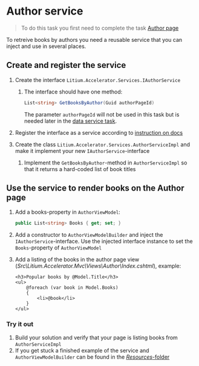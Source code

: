 # Author service

> To do this task you first need to complete the task [Author page](../Author%20page)

To retreive books by authors you need a reusable service that you can inject and use in several places.

## Create and register the service

1. Create the interface `Litium.Accelerator.Services.IAuthorService`
    1. The interface should have one method:

        ```C#
        List<string> GetBooksByAuthor(Guid authorPageId)
        ```

        The parameter `authorPageId` will not be used in this task but is needed later in the [data service task](../Data%20service).

1. Register the interface as a service according to [instruction on docs](https://docs.litium.com/documentation/architecture/dependency-injection/service-registration)

1. Create the class `Litium.Accelerator.Services.AuthorServiceImpl` and make it implement your new `IAuthorService`-interface
    1. Implement the `GetBooksByAuthor`-method in `AuthorServiceImpl` so that it returns a hard-coded list of book titles

## Use the service to render books on the Author page

1. Add a books-property in `AuthorViewModel`:

    ```C#
    public List<string> Books { get; set; }
    ```

1. Add a constructor to `AuthorViewModelBuilder` and inject the `IAuthorService`-interface. Use the injected interface instance to set the `Books`-property of `AuthorViewModel`

1. Add a listing of the books in the author page view (_Src\Litium.Accelerator.Mvc\Views\Author\Index.cshtml_), example:

    ```HTML+Razor
    <h3>Popular books by @Model.Title</h3>
    <ul>
        @foreach (var book in Model.Books)
        {
            <li>@book</li>
        }
    </ul>
    ```

### Try it out

1. Build your solution and verify that your page is listing books from `AuthorServiceImpl`
1. If you get stuck a finished example of the service and `AuthorViewModelBuilder` can be found in the [_Resources_-folder](Resources/AuthorViewModelBuilder.cs)
